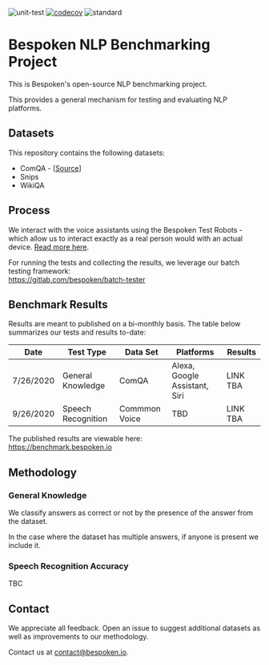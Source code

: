 ![unit-test](https://github.com/bespoken/nlp-benchmark/workflows/unit-test/badge.svg)
[![codecov](https://codecov.io/gh/bespoken/nlp-benchmark/branch/master/graph/badge.svg?token=WD9586ROEQ)](https://codecov.io/gh/bespoken/nlp-benchmark)
![standard](https://github.com/bespoken/nlp-benchmark/workflows/standard/badge.svg)

# Bespoken NLP Benchmarking Project
This is Bespoken's open-source NLP benchmarking project.

This provides a general mechanism for testing and evaluating NLP platforms.

## Datasets
This repository contains the following datasets:
* ComQA - [[Source](http://qa.mpi-inf.mpg.de/comqa/)]
* Snips
* WikiQA

## Process
We interact with the voice assistants using the Bespoken Test Robots - which allow us to interact exactly as a real person would with an actual device. [Read more here](https://bespoken.io/test-robot).

For running the tests and collecting the results, we leverage our batch testing framework:  
https://gitlab.com/bespoken/batch-tester

## Benchmark Results
Results are meant to published on a bi-monthly basis. The table below summarizes our tests and results to-date:

| Date | Test Type | Data Set | Platforms | Results
|---|---|---|---|---
| 7/26/2020 | General Knowledge | ComQA | Alexa, Google Assistant, Siri | LINK TBA
| 9/26/2020 | Speech Recognition | Commmon Voice | TBD | LINK TBA

The published results are viewable here:  
https://benchmark.bespoken.io

## Methodology
### General Knowledge
We classify answers as correct or not by the presence of the answer from the dataset.

In the case where the dataset has multiple answers, if anyone is present we include it.

### Speech Recognition Accuracy
TBC

## Contact
We appreciate all feedback. Open an issue to suggest additional datasets as well as improvements to our methodology.

Contact us at [contact@bespoken.io](mailto:contact@bespoken.io).

